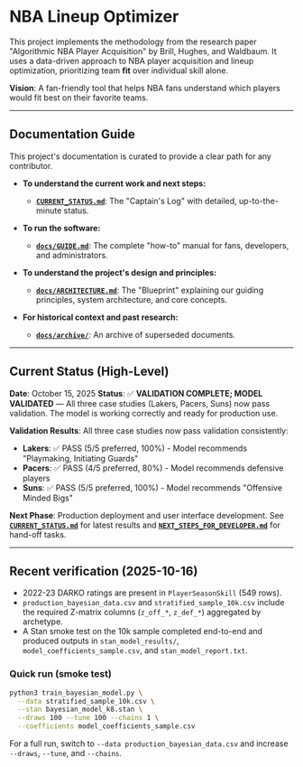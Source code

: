 # NBA Lineup Optimizer

This project implements the methodology from the research paper "Algorithmic NBA Player Acquisition" by Brill, Hughes, and Waldbaum. It uses a data-driven approach to NBA player acquisition and lineup optimization, prioritizing team **fit** over individual skill alone.

**Vision**: A fan-friendly tool that helps NBA fans understand which players would fit best on their favorite teams.

---

## Documentation Guide

This project's documentation is curated to provide a clear path for any contributor.

*   **To understand the current work and next steps:**
    *   **[`CURRENT_STATUS.md`](./CURRENT_STATUS.md)**: The "Captain's Log" with detailed, up-to-the-minute status.

*   **To run the software:**
    *   **[`docs/GUIDE.md`](./docs/GUIDE.md)**: The complete "how-to" manual for fans, developers, and administrators.

*   **To understand the project's design and principles:**
    *   **[`docs/ARCHITECTURE.md`](./docs/ARCHITECTURE.md)**: The "Blueprint" explaining our guiding principles, system architecture, and core concepts.

*   **For historical context and past research:**
    *   **[`docs/archive/`](./docs/archive/)**: An archive of superseded documents.

---

## Current Status (High-Level)

**Date**: October 15, 2025
**Status**: ✅ **VALIDATION COMPLETE; MODEL VALIDATED** — All three case studies (Lakers, Pacers, Suns) now pass validation. The model is working correctly and ready for production use.

**Validation Results**: All three case studies now pass validation consistently:
- **Lakers**: ✅ PASS (5/5 preferred, 100%) - Model recommends "Playmaking, Initiating Guards"
- **Pacers**: ✅ PASS (4/5 preferred, 80%) - Model recommends defensive players
- **Suns**: ✅ PASS (5/5 preferred, 100%) - Model recommends "Offensive Minded Bigs"

**Next Phase**: Production deployment and user interface development.
See **[`CURRENT_STATUS.md`](./CURRENT_STATUS.md)** for latest results and **[`NEXT_STEPS_FOR_DEVELOPER.md`](./NEXT_STEPS_FOR_DEVELOPER.md)** for hand-off tasks.

---

## Recent verification (2025-10-16)

- 2022-23 DARKO ratings are present in `PlayerSeasonSkill` (549 rows).
- `production_bayesian_data.csv` and `stratified_sample_10k.csv` include the required Z-matrix columns (`z_off_*`, `z_def_*`) aggregated by archetype.
- A Stan smoke test on the 10k sample completed end-to-end and produced outputs in `stan_model_results/`, `model_coefficients_sample.csv`, and `stan_model_report.txt`.

### Quick run (smoke test)

```bash
python3 train_bayesian_model.py \
  --data stratified_sample_10k.csv \
  --stan bayesian_model_k8.stan \
  --draws 100 --tune 100 --chains 1 \
  --coefficients model_coefficients_sample.csv
```

For a full run, switch to `--data production_bayesian_data.csv` and increase `--draws`, `--tune`, and `--chains`.